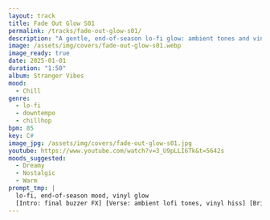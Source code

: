 ```yaml
---
layout: track
title: Fade Out Glow S01
permalink: /tracks/fade-out-glow-s01/
description: "A gentle, end-of-season lo-fi glow: ambient tones and vinyl hiss settle under a soft beat; an uplifting bend crests before the echo melts away."
image: /assets/img/covers/fade-out-glow-s01.webp
image_ready: true
date: 2025-01-01
duration: "1:50"
album: Stranger Vibes
mood:
  - Chill
genre:
  - lo-fi
  - downtempo
  - chillhop
bpm: 85
key: C#
image_jpg: /assets/img/covers/fade-out-glow-s01.jpg
youtube: https://www.youtube.com/watch?v=3_U9pLLI6Tk&t=5642s
moods_suggested:
  - Dreamy
  - Nostalgic
  - Warm
prompt_tmp: |
  lo-fi, end-of-season mood, vinyl glow
  [Intro: final buzzer FX] [Verse: ambient lofi tones, vinyl hiss] [Bridge: uplifting bend] [Outro: echo melt]
---
```

